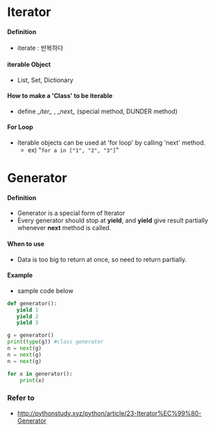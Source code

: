 # Iterator
#### Definition
* iterate : 반복하다

#### iterable Object
  * List, Set, Dictionary

#### How to make a 'Class' to be iterable
  * define \__iter\__ , \__next\__ (special method, DUNDER method)

#### For Loop
* Iterable objects can be used at 'for loop' by calling 'next' method.
  * ex) "`for a in ["1", "2", "3"]`"

# Generator
#### Definition
* Generator is a special form of Iterator
* Every generator should stop at __yield__, and __yield__ give result partially whenever __next__ method is called.

#### When to use
* Data is too big to return at once, so need to return partially.

#### Example
* sample code below
```python
def generator():
   yield 1
   yield 2
   yield 3
```
```python
g = generator()
print(type(g)) #class generator
n = next(g)
n = next(g)
n = next(g)
```
```python
for x in generator():
    print(x)
```

### Refer to
* http://pythonstudy.xyz/python/article/23-Iterator%EC%99%80-Generator
